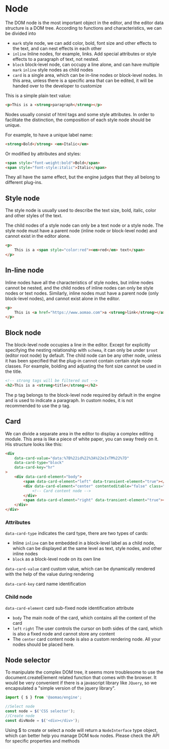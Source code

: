 # Node

The DOM node is the most important object in the editor, and the editor data structure is a DOM tree. According to functions and characteristics, we can be divided into

-   `mark` style node, we can add color, bold, font size and other effects to the text, and can nest effects in each other
-   `inline` Inline nodes, for example, links. Add special attributes or style effects to a paragraph of text, not nested.
-   `block` block-level node, can occupy a line alone, and can have multiple `mark` `inline` style nodes as child nodes
-   `card` is a single area, which can be in-line nodes or block-level nodes. In this area, unless there is a specific area that can be edited, it will be handed over to the developer to customize

This is a simple plain text value:

```html
<p>This is a <strong>paragraph</strong></p>
```

Nodes usually consist of html tags and some style attributes. In order to facilitate the distinction, the composition of each style node should be unique.

For example, to have a unique label name:

```html
<strong>Bold</strong> <em>Italic</em>
```

Or modified by attributes and styles:

```html
<span style="font-weight:bold">Bold</span>
<span style="font-style:italic">Italic</span>
```

They all have the same effect, but the engine judges that they all belong to different plug-ins.

## Style node

The style node is usually used to describe the text size, bold, italic, color and other styles of the text.

The child nodes of a style node can only be a text node or a style node. The style node must have a parent node (inline node or block-level node) and cannot exist in the editor alone.

```html
<p>
	This is a <span style="color:red"><em>red</em> text</span>
</p>
```

## In-line node

Inline nodes have all the characteristics of style nodes, but inline nodes cannot be nested, and the child nodes of inline nodes can only be style nodes or text nodes. Similarly, inline nodes must have a parent node (only block-level nodes), and cannot exist alone in the editor.

```html
<p>
	This is <a href="https://www.aomao.com">a <strong>link</strong></a>
</p>
```

## Block node

The block-level node occupies a line in the editor. Except for explicitly specifying the nesting relationship with `schema`, it can only be under `$root` (editor root node) by default. The child node can be any other node, unless it has been specified that the plug-in cannot contain certain style node classes. For example, bolding and adjusting the font size cannot be used in the title.

```html
<!-- strong tags will be filtered out -->
<h2>This is a <strong>title</strong></h2>
```

The p tag belongs to the block-level node required by default in the engine and is used to indicate a paragraph. In custom nodes, it is not recommended to use the p tag.

## Card

We can divide a separate area in the editor to display a complex editing module. This area is like a piece of white paper, you can sway freely on it. His structure looks like this:

```html
<div
	data-card-value="data:%7B%22id%22%3A%22eIxTM%22%7D"
	data-card-type="block"
	data-card-key="hr"
>
	<div data-card-element="body">
		<span data-card-element="left" data-transient-element="true">​</span>
		<div data-card-element="center" contenteditable="false" class="card-hr">
			<!-- Card content node -->
		</div>
		<span data-card-element="right" data-transient-element="true">​</span>
	</div>
</div>
```

### Attributes

`data-card-type` indicates the card type, there are two types of cards:

-   Inline `inline` can be embedded in a block-level label as a child node, which can be displayed at the same level as text, style nodes, and other inline nodes
-   `block` as a block-level node on its own line

`data-card-value` card custom value, which can be dynamically rendered with the help of the value during rendering

`data-card-key` card name identification

### Child node

`data-card-element` card sub-fixed node identification attribute

-   `body` The main node of the card, which contains all the content of the card
-   `left` `right` The user controls the cursor on both sides of the card, which is also a fixed node and cannot store any content
-   The `center` card content node is also a custom rendering node. All your nodes should be placed here.

## Node selector

To manipulate the complex DOM tree, it seems more troublesome to use the document.createElement related function that comes with the browser. It would be very convenient if there is a javascript library like `JQuery`, so we encapsulated a "simple version of the jquery library".

```ts
import { $ } from '@aomao/engine';

//Select node
const node = $('CSS selector');
//Create node
const divNode = $('<div></div>');
```

Using \$ to create or select a node will return a `NodeInterface` type object, which can better help you manage DOM `Node` nodes. Please check the API for specific properties and methods
